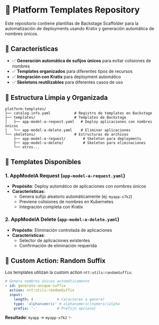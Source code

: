 # 🚀 Platform Templates Repository

Este repositorio contiene plantillas de Backstage Scaffolder para la automatización de deployments usando Kratix y generación automática de nombres únicos.

## 🎯 Características

- ✅ **Generación automática de sufijos únicos** para evitar colisiones de nombres
- ✅ **Templates organizados** para diferentes tipos de recursos
- ✅ **Integración con Kratix** para deployment automático
- ✅ **Skeletons reutilizables** para diferentes casos de uso

## 📁 Estructura Limpia y Organizada

```
platform-templates/
├── catalog-info.yaml           # Registro de templates en Backstage
├── templates/                  # Templates de Backstage
│   ├── app-model-a-request.yaml   # Deploy aplicaciones con nombres únicos
│   └── app-model-a-delete.yaml    # Eliminar aplicaciones
└── skeletons/                  # Estructuras de archivos
    ├── app-model-a-request/        # Skeleton para deployments
    ├── app-model-a-delete/         # Skeleton para eliminaciones
    └── otros...
```

## 🎯 Templates Disponibles

### 1. **AppModelA Request** (`app-model-a-request.yaml`)
- **Propósito**: Deploy automático de aplicaciones con nombres únicos
- **Características**: 
  - Genera sufijo aleatorio automáticamente (ej: `myapp-x7k2`)
  - Previene colisiones de nombres en Kubernetes
  - Integración completa con Kratix

### 2. **AppModelA Delete** (`app-model-a-delete.yaml`)
- **Propósito**: Eliminación controlada de aplicaciones
- **Características**: 
  - Selector de aplicaciones existentes
  - Confirmación de eliminación requerida

## 🔧 Custom Action: Random Suffix

Los templates utilizan la custom action `ntt:utils:randomSuffix`:

```yaml
# Genera nombres únicos automáticamente
- id: generate-unique-suffix
  action: ntt:utils:randomSuffix
  input:
    length: 4           # Caracteres a generar
    type: 'alphanumeric' # alphanumeric|numeric|alpha
    prefix: '-'         # Prefijo opcional
```

**Resultado**: `myapp` → `myapp-x7k2` ✨